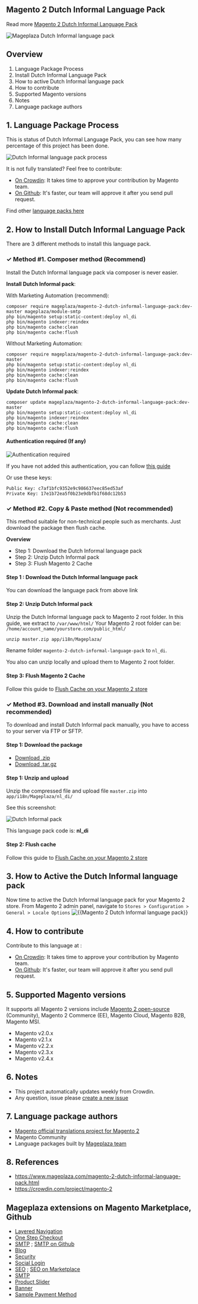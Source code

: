 ## Magento 2 Dutch Informal Language Pack



Read more [Magento 2 Dutch Informal Language Pack](https://www.mageplaza.com/magento-2-dutch-informal-language-pack.html)

![Mageplaza Dutch Informal language pack](https://cdn3.mageplaza.com/media/general/qjWPj1W.png)

## Overview

1. Language Package Process
2. Install Dutch Informal Language Pack
3. How to active Dutch Informal language pack
4. How to contribute
5. Supported Magento versions
6. Notes
7. Language package authors

## 1. Language Package Process

This is status of Dutch Informal Language Pack, you can see how many percentage of this project has been done.

![Dutch Informal language pack process](https://progress-bar.dev//?title=completed)

It is not fully translated? Feel free to contribute:
- [On Crowdin](https://crowdin.com/project/magento-2): It takes time to approve your contribution by Magento team.
- [On Github](https://github.com/mageplaza/magento-2-dutch-informal-language-pack/blob/master/HOW-TO-CONTRIBUTE.md): It's faster, our team will approve it after you send pull request.


Find other [language packs here](https://www.mageplaza.com/magento-2-extensions/language-packs.html)

## 2. How to Install Dutch Informal Language Pack

There are 3 different methods to install this language pack.

### ✓ Method #1. Composer method (Recommend)
Install the Dutch Informal language pack via composer is never easier.

**Install Dutch Informal pack**:

With Marketing Automation (recommend):

```
composer require mageplaza/magento-2-dutch-informal-language-pack:dev-master mageplaza/module-smtp 
php bin/magento setup:static-content:deploy nl_di
php bin/magento indexer:reindex
php bin/magento cache:clean
php bin/magento cache:flush
```

Without Marketing Automation:

```
composer require mageplaza/magento-2-dutch-informal-language-pack:dev-master
php bin/magento setup:static-content:deploy nl_di
php bin/magento indexer:reindex
php bin/magento cache:clean
php bin/magento cache:flush
```


**Update  Dutch Informal pack**:

```
composer update mageplaza/magento-2-dutch-informal-language-pack:dev-master
php bin/magento setup:static-content:deploy nl_di
php bin/magento indexer:reindex
php bin/magento cache:clean
php bin/magento cache:flush

```

#### Authentication required (If any)

![Authentication required](https://cdn.mageplaza.com/media/general/dmryiPk.png)

If you have not added this authentication, you can follow [this guide](http://devdocs.magento.com/guides/v2.0/install-gde/prereq/connect-auth.html)

Or use these keys:

```
Public Key: c7af1bfc9352e9c986637eec85ed53af
Private Key: 17e1b72ea5f0b23e9dbfb1f68dc12b53
```



### ✓ Method #2. Copy & Paste method (Not recommended)

This method suitable for non-technical people such as merchants. Just download the package then flush cache.

**Overview**

- Step 1: Download the Dutch Informal language pack
- Step 2: Unzip Dutch Informal pack
- Step 3: Flush Magento 2 Cache

#### Step 1 : Download the Dutch Informal language pack

You can download the language pack from above link

#### Step 2: Unzip Dutch Informal pack

Unzip the Dutch Informal language pack to Magento 2 root folder. In this guide, we extract to `/var/www/html/`
Your Magento 2 root folder can be: `/home/account_name/yourstore.com/public_html/`

```
unzip master.zip app/i18n/Mageplaza/
```

Rename folder `magento-2-dutch-informal-language-pack` to `nl_di`.


You also can unzip locally and upload them to Magento 2 root folder.

#### Step 3: Flush Magento 2 Cache

Follow this guide to [Flush Cache on your Magento 2 store](https://www.mageplaza.com/kb/how-flush-enable-disable-cache.html)


### ✓ Method #3. Download and install manually (Not recommended)

To download and install Dutch Informal pack manually, you have to access to your server via FTP or SFTP.

#### Step 1: Download the package

- [Download .zip](https://github.com/mageplaza/magento-2-dutch-informal-language-pack/archive/master.zip)
- [Download .tar.gz](https://github.com/mageplaza/magento-2-dutch-informal-language-pack/tarball/master)

#### Step 1: Unzip and upload

Unzip the compressed file and upload file `master.zip` into `app/i18n/Mageplaza/nl_di/`

See this screenshot:

![Dutch Informal pack](https://cdn3.mageplaza.com/media/general/language-pack.png)

This language pack code is: **nl_di**

#### Step 2: Flush cache

Follow this guide to [Flush Cache on your Magento 2 store](https://www.mageplaza.com/kb/how-flush-enable-disable-cache.html)


## 3. How to Active the Dutch Informal language pack 

Now time to active the Dutch Informal language pack for your Magento 2 store. From Magento 2 admin panel, navigate to `Stores > Configuration > General > Locale Options`
![{{Magento 2 Dutch Informal language pack}}](https://cdn.mageplaza.com/media/general/aPSUA0l.png)


## 4. How to contribute

Contribute to this language at :
- [On Crowdin](https://crowdin.com/project/magento-2): It takes time to approve your contribution by Magento team.
- [On Github](https://github.com/mageplaza/magento-2-dutch-informal-language-pack/blob/master/HOW-TO-CONTRIBUTE.md): It's faster, our team will approve it after you send pull request.


## 5. Supported Magento versions

It supports all Magento 2 versions include [Magento 2 open-source](https://www.mageplaza.com/download-magento/) (Community), Magento 2 Commerce (EE), Magento Cloud, Magento B2B, Magento MSI.


- Magento v2.0.x
- Magento v2.1.x
- Magento v2.2.x
- Magento v2.3.x
- Magento v2.4.x



## 6. Notes 

- This project automatically updates weekly from Crowdin.
- Any question, issue please [create a new issue](https://github.com/mageplaza/magento-2-dutch-informal-language-pack/issues/new)

## 7. Language package authors

- [Magento official translations project for Magento 2](https://crowdin.com/project/magento-2)
- Magento Community
- Language packages built by [Mageplaza team](https://www.mageplaza.com/)


## 8. References 

- https://www.mageplaza.com/magento-2-dutch-informal-language-pack.html
- https://crowdin.com/project/magento-2



## Mageplaza extensions on Magento Marketplace, Github


- [Layered Navigation](https://marketplace.magento.com/mageplaza-layered-navigation-m2.html)
- [One Step Checkout](https://marketplace.magento.com/mageplaza-magento-2-one-step-checkout-extension.html)
- [SMTP](https://marketplace.magento.com/mageplaza-module-smtp.html) ; [SMTP on Github](https://github.com/mageplaza/magento-2-smtp)
- [Blog](https://github.com/mageplaza/magento-2-blog)
- [Security](https://marketplace.magento.com/mageplaza-module-security.html)
- [Social Login](https://github.com/mageplaza/magento-2-social-login)
- [SEO](https://github.com/mageplaza/magento-2-seo) ; [SEO on Marketplace](https://marketplace.magento.com/mageplaza-magento-2-seo-extension.html)
- [SMTP](https://github.com/mageplaza/magento-2-smtp)
- [Product Slider](https://github.com/mageplaza/magento-2-product-slider)
- [Banner](https://github.com/mageplaza/magento-2-banner-slider)
- [Sample Payment Method](https://github.com/mageplaza/magento-2-sample-payment-method)



